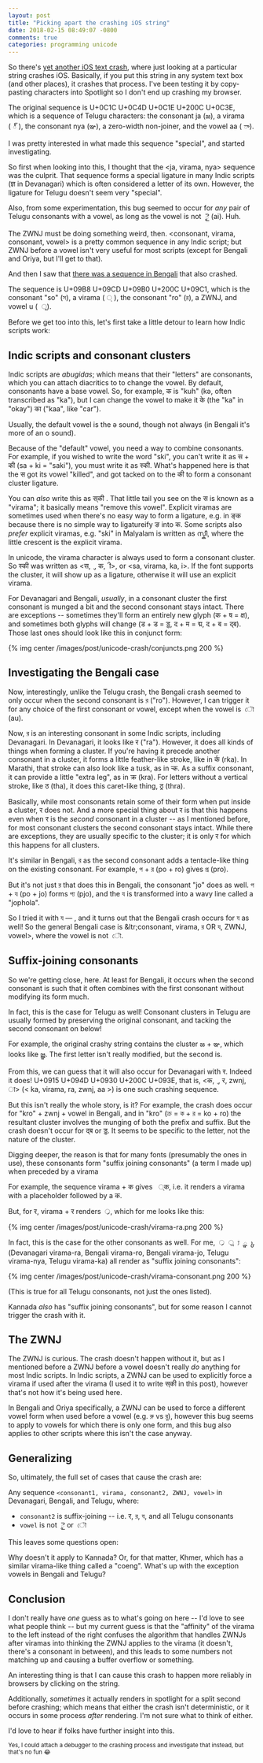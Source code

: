 ```yaml
---
layout: post
title: "Picking apart the crashing iOS string"
date: 2018-02-15 08:49:07 -0800
comments: true
categories: programming unicode
---
```


So there's [yet another iOS text crash][article], where just looking at a particular string crashes
iOS. Basically, if you put this string in any system text box (and other places), it crashes that
process. I've been testing it by copy-pasting characters into Spotlight so I don't end up crashing
my browser.

The original sequence is U+0C1C U+0C4D U+0C1E U+200C U+0C3E, which is a sequence of Telugu
characters: the consonant ja (జ), a virama (&#xA0;్&#xA0;), the consonant nya (ఞ), a zero-width non-joiner, and
the vowel aa (&#xA0;ా).

I was pretty interested in what made this sequence "special", and started investigating.


So first when looking into this, I thought that the &lt;ja, virama, nya&gt; sequence was the culprit.
That sequence forms a special ligature in many Indic scripts (ज्ञ in Devanagari) which is often
considered a letter of its own. However, the ligature for Telugu doesn't seem very "special".

Also, from some experimentation, this bug seemed to occur for _any_ pair of Telugu consonants with
a vowel, as long as the vowel is not &#xA0;ై (ai). Huh.

The ZWNJ must be doing something weird, then. &lt;consonant, virama, consonant, vowel&gt; is a
pretty common sequence in any Indic script; but ZWNJ before a vowel isn't very useful for most
scripts (except for Bengali and Oriya, but I'll get to that).

And then I saw that [there was a sequence in Bengali][bengali-tweet] that also crashed.

The sequence is U+09B8 U+09CD U+09B0 U+200C U+09C1, which is the consonant "so" (স), a virama (&#xA0;্&#xA0;),
the consonant "ro" (র), a ZWNJ, and vowel u (&nbsp;&#xA0;ু).

Before we get too into this, let's first take a little detour to learn how Indic scripts work:


 [article]: https://www.theverge.com/2018/2/15/17015654/apple-iphone-crash-ios-11-bug-imessage
 [bengali-tweet]: https://twitter.com/FakeUnicode/status/963300865762254848

## Indic scripts and consonant clusters

Indic scripts are _abugidas_; which means that their "letters" are consonants, which you
can attach diacritics to to change the vowel. By default, consonants have a base vowel.
So, for example, क is "kuh" (kə, often transcribed as "ka"), but I can change the vowel to make it के
(the "ka" in "okay") का ("kaa", like "car").

Usually, the default vowel is the ə sound, though not always (in Bengali it's more of an o sound).

Because of the "default" vowel, you need a way to combine consonants. For example, if you wished to
write the word "ski", you can't write it as स + की (sa + ki = "saki"), you must write it as स्की.
What's happened here is that the स got its vowel "killed", and got tacked on to the की to form a
consonant cluster ligature.

You can _also_ write this as स्&zwnj;की . That little tail you see on the स is known as a "virama";
it basically means "remove this vowel". Explicit viramas are sometimes used when there's no easy way
to form a ligature, e.g. in ङ्क because there is no simple way to ligatureify ङ into क. Some scripts
also _prefer_ explicit viramas, e.g. "ski" in Malyalam is written as സ്കീ, where the little crescent
is the explicit virama.

In unicode, the virama character is always used to form a consonant cluster. So स्की was written as
&lt;स, &#xA0;्, क, &#xA0;ी&gt;, or &lt;sa, virama, ka, i&gt;. If the font supports the cluster, it will show up
as a ligature, otherwise it will use an explicit virama.


For Devanagari and Bengali, _usually_, in a consonant cluster the first consonant is munged a bit and the second consonant stays intact.
There are exceptions -- sometimes they'll form an entirely new glyph (क + ष = क्ष), and sometimes both
glyphs will change (ड + ड = ड्ड, द + म = द्म, द + ब = द्ब). Those last ones should look like this in conjunct form:

{% img center /images/post/unicode-crash/conjuncts.png 200 %}

## Investigating the Bengali case

Now, interestingly, unlike the Telugu crash, the Bengali crash seemed to only occur when the second
consonant is র ("ro"). However, I can trigger it for any choice of the first consonant or vowel, except
when the vowel is &#xA0;ৌ (au).

Now, র is an interesting consonant in some Indic scripts, including Devanagari. In Devanagari,
it looks like र ("ra"). However, it does all kinds of things when forming a cluster. If you're having it
precede another consonant in a cluster, it forms a little feather-like stroke, like in र्क (rka). In Marathi,
that stroke can also look like a tusk, as in र्&zwj;क. As a suffix consonant, it can provide a little
"extra leg", as in क्र (kra). For letters without a vertical stroke, like ठ (tha), it does this caret-like thing,
ठ्र (thra).

Basically, while most consonants retain some of their form when put inside a cluster, र does not. And
a more special thing about र is that this happens even when र is the _second_ consonant in a cluster -- as I mentioned
before, for most consonant clusters the second consonant stays intact. While there are exceptions, they are usually
specific to the cluster; it is only र for which this happens for all clusters.

It's similar in Bengali, র as the second consonant adds a tentacle-like thing on the existing consonant. For example,
প + র (po + ro) gives প্র (pro).

But it's not just র that does this in Bengali, the consonant "jo" does as well. প + য (po + jo) forms প্য (pjo),
and the য is transformed into a wavy line called a "jophola".

So I tried it with য  &mdash; , and it turns out that the Bengali crash occurs for  য as well!
So the general Bengali case is &ltr;consonant, virama, র OR য, ZWNJ, vowel&gt;, where the vowel is not  &#xA0;ৌ.

## Suffix-joining consonants

So we're getting close, here. At least for Bengali, it occurs when the second consonant is such that it often
combines with the first consonant without modifying its form much.

In fact, this is the case for Telugu as well! Consonant clusters in Telugu are usually formed by preserving the
original consonant, and tacking the second consonant on below!

For example, the original crashy string contains the cluster జ + ఞ, which looks like జ్ఞ. The first letter isn't
really modified, but the second is.

From this, we can guess that it will also occur for Devanagari with र. Indeed it does! U+0915 U+094D U+0930 U+200C U+093E, that is,
&lt;क, &#xA0;्, र, zwnj, ा&gt; (&lt; ka, virama, ra, zwnj, aa &gt;) is one such crashing sequence.

But this isn't really the whole story, is it? For example, the crash does occur for "kro" + zwnj + vowel in Bengali,
and in "kro" (ক্র = ক + র = ko + ro) the resultant cluster involves the munging of both the prefix and suffix. But
the crash doesn't occur for द्ब or ड्ड. It seems to be specific to the letter, not the nature of the cluster.

Digging deeper, the reason is that for many fonts (presumably the ones in use), these consonants
form "suffix joining consonants" (a term I made up) when preceded by a virama

For example, the sequence virama + क gives &nbsp;&#xA0;्क, i.e. it renders a virama with a placeholder followed by a क.

But, for र, virama + र renders &#xA0;्र, which for me looks like this:

{% img center /images/post/unicode-crash/virama-ra.png 200 %}

In fact, this is the case for the other consonants as well. For me, &#xA0;्र &#xA0;্র &#xA0;্য &#xA0;్ఞ &#xA0;్క
(Devanagari virama-ra, Bengali virama-ro, Bengali virama-jo, Telugu virama-nya, Telugu virama-ka)
all render as "suffix joining consonants":

{% img center /images/post/unicode-crash/virama-consonant.png 200 %}

(This is true for all Telugu consonants, not just the ones listed).

Kannada _also_ has "suffix joining consonants", but for some reason I cannot trigger the crash with it.

## The ZWNJ

The ZWNJ is curious. The crash doesn't happen without it, but as I mentioned before a ZWNJ before a vowel
doesn't really _do_ anything for most Indic scripts. In Indic scripts, a ZWNJ can be used to explicitly force a
virama if used after the virama (I used it to write स्&zwnj;की in this post), however that's not how it's being used here.

In Bengali and Oriya specifically, a ZWNJ can be used to force a different vowel form when used before a vowel
(e.g. রু vs র&zwnj;ু), however this bug seems to apply to vowels for which there is only one form, and this bug
also applies to other scripts where this isn't the case anyway.


## Generalizing

So, ultimately, the full set of cases that cause the crash are:

Any sequence `<consonant1, virama, consonant2, ZWNJ, vowel>` in Devanagari, Bengali, and Telugu, where:

 - `consonant2` is suffix-joining -- i.e. र, র, য, and all Telugu consonants
 - `vowel` is not &#xA0;ై or &#xA0;ৌ

This leaves some questions open:

Why doesn't it apply to Kannada? Or, for that matter, Khmer, which has a similar virama-like thing called a "coeng".
What's up with the exception vowels in Bengali and Telugu?


## Conclusion

I don't really have _one_ guess as to what's going on here -- I'd love to see what people think -- but my current
guess is that the "affinity" of the virama to the left instead of the right confuses the algorithm that handles ZWNJs after
viramas into thinking the ZWNJ applies to the virama (it doesn't, there's a consonant in between), and this leads to some numbers
not matching up and causing a buffer overflow or something.

An interesting thing is that I can cause this crash to happen more reliably in browsers by clicking on the string.

Additionally, _sometimes_ it actually renders in spotlight for a split second before crashing; which means that either
the crash isn't deterministic, or it occurs in some process _after_ rendering. I'm not sure what to think of either.

I'd love to hear if folks have further insight into this.

<small>Yes, I could attach a debugger to the crashing process and investigate that instead, but that's no fun 😂</small>